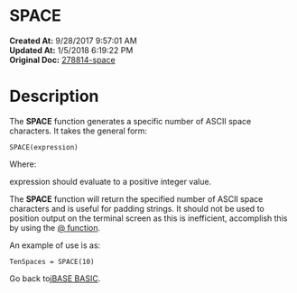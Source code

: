 # SPACE

**Created At:** 9/28/2017 9:57:01 AM  
**Updated At:** 1/5/2018 6:19:22 PM  
**Original Doc:** [278814-space](https://docs.jbase.com/36868-jbase-basic/278814-space)  


# Description

The **SPACE** function generates a specific number of ASCII space characters. It takes the general form:

```
SPACE(expression)
```

Where:

expression should evaluate to a positive integer value.

The **SPACE** function will return the specified number of ASCII space characters and is useful for padding strings. It should not be used to position output on the terminal screen as this is inefficient, accomplish this by using the [@ function](263499-the-function).

An example of use is as:

```
TenSpaces = SPACE(10)
```



Go back to[jBASE BASIC](263498-jbase-basic).
